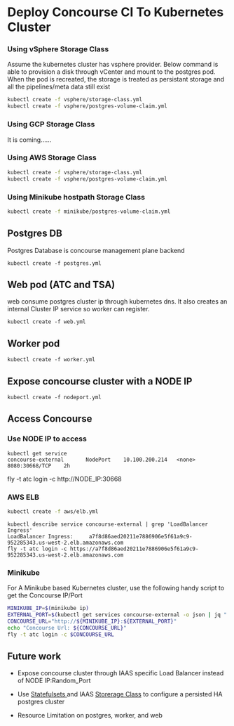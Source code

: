 # Deploy Concourse CI To Kubernetes Cluster

### Using vSphere Storage Class

Assume the kubernetes cluster has vsphere provider. Below command is able to provision a disk through vCenter and mount to the postgres pod. When the pod is recreated, the storage is treated as persistant storage and all the pipelines/meta data still exist

```bash
kubectl create -f vsphere/storage-class.yml
kubectl create -f vsphere/postgres-volume-claim.yml
```

### Using GCP Storage Class

It is coming......

### Using AWS Storage Class

```bash
kubectl create -f vsphere/storage-class.yml
kubectl create -f vsphere/postgres-volume-claim.yml
```

### Using Minikube hostpath Storage Class

```bash
kubectl create -f minikube/postgres-volume-claim.yml
```

## Postgres DB

Postgres Database is concourse management plane backend

```kubectl create -f postgres.yml```


## Web pod (ATC and TSA)

web consume postgres cluster ip through kubernetes dns. It also creates an internal Cluster IP service so worker can register.

```kubectl create -f web.yml```

## Worker pod

```kubectl create -f worker.yml```

## Expose concourse cluster with a NODE IP

```kubectl create -f nodeport.yml```

## Access Concourse

### Use NODE IP to access

  ```
  kubectl get service
  concourse-external       NodePort    10.100.200.214   <none>        8080:30668/TCP    2h
  ```

  fly -t atc login -c http://NODE_IP:30668

### AWS ELB  

  ```bash
  kubectl create -f aws/elb.yml
  ```
  ```
  kubectl describe service concourse-external | grep 'LoadBalancer Ingress'
  LoadBalancer Ingress:     a7f8d86aed20211e7886906e5f61a9c9-952285343.us-west-2.elb.amazonaws.com
  fly -t atc login -c https://a7f8d86aed20211e7886906e5f61a9c9-952285343.us-west-2.elb.amazonaws.com
  ```


### Minikube
For A Minikube based Kubernetes cluster, use the following handy script to get the Concourse IP/Port

```bash
MINIKUBE_IP=$(minikube ip)
EXTERNAL_PORT=$(kubectl get services concourse-external -o json | jq ".spec.ports[0].nodePort")
CONCOURSE_URL="http://${MINIKUBE_IP}:${EXTERNAL_PORT}"
echo "Concourse Url: ${CONCOURSE_URL}"
fly -t atc login -c $CONCOURSE_URL
```

## Future work

* Expose concourse cluster through IAAS specific Load Balancer instead of NODE IP:Random_Port

* Use [Statefulsets ](https://kubernetes.io/docs/concepts/workloads/controllers/statefulset/) and IAAS [Storerage Class](https://kubernetes.io/docs/concepts/storage/persistent-volumes/) to configure a persisted HA postgres cluster

* Resource Limitation on postgres, worker, and web
